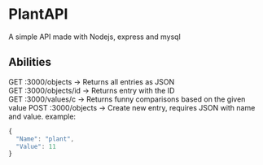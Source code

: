 # PlantAPI
A simple API made with Nodejs, express and mysql

## Abilities
GET :3000/objects -> Returns all entries as JSON</br>
GET :3000/objects/id -> Returns entry with the ID</br>
GET :3000/values/c -> Returns funny comparisons based on the given value
POST :3000/objects -> Create new entry, requires JSON with name and value. example:</br>

```javascript
{
  "Name": "plant",
  "Value": 11
}
```

